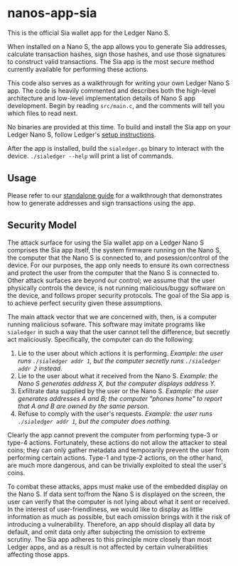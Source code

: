 # nanos-app-sia

This is the official Sia wallet app for the Ledger Nano S.

When installed on a Nano S, the app allows you to generate Sia addresses,
calculate transaction hashes, sign those hashes, and use those signatures to
construct valid transactions. The Sia app is the most secure method currently
available for performing these actions.

This code also serves as a walkthrough for writing your own Ledger Nano S app.
The code is heavily commented and describes both the high-level architecture
and low-level implementation details of Nano S app development. Begin by
reading `src/main.c`, and the comments will tell you which files to read next.

No binaries are provided at this time. To build and install the Sia app on
your Ledger Nano S, follow Ledger's [setup instructions](https://ledger.readthedocs.io/en/latest/userspace/getting_started.html).

After the app is installed, build the `sialedger.go` binary to interact with
the device. `./sialedger --help` will print a list of commands.

## Usage

Please refer to our [standalone guide](https://siatech.helpdocs.io/article/1tteqxvgh0) for a walkthrough that demonstrates how
to generate addresses and sign transactions using the app.

## Security Model

The attack surface for using the Sia wallet app on a Ledger Nano S comprises
the Sia app itself, the system firmware running on the Nano S, the computer
that the Nano S is connected to, and posession/control of the device. For our
purposes, the app only needs to ensure its own correctness and protect the
user from the computer that the Nano S is connected to. Other attack surfaces
are beyond our control; we assume that the user physically controls the
device, is not running malicious/buggy software on the device, and follows
proper security protocols. The goal of the Sia app is to achieve perfect
security given these assumptions.

The main attack vector that we are concerned with, then, is a computer running
malicious sofware. This software may imitate programs like `sialedger` in such
a way that the user cannot tell the difference, but secretly act maliciously.
Specifically, the computer can do the following:

1. Lie to the user about which actions it is performing. *Example: the user
   runs `./sialedger addr 1`, but the computer secretly runs `./sialedger addr 2`
   instead.*
2. Lie to the user about what it received from the Nano S. *Example: the Nano
   S generates address X, but the computer displays address Y.*
3. Exfiltrate data supplied by the user or the Nano S. *Example: the user
   generates addresses A and B; the computer "phones home" to report that A and
   B are owned by the same person.*
4. Refuse to comply with the user's requests. *Example: the user runs
   `./sialedger addr 1`, but the computer does nothing.*

Clearly the app cannot prevent the computer from performing type-3 or type-4
actions. Fortunately, these actions do not allow the attacker to steal coins;
they can only gather metadata and temporarily prevent the user from performing
certain actions. Type-1 and type-2 actions, on the other hand, are much more
dangerous, and can be trivially exploited to steal the user's coins.

To combat these attacks, apps must make use of the embedded display on the
Nano S. If data sent to/from the Nano S is displayed on the screen, the user
can verify that the computer is not lying about what it sent or received. In
the interest of user-friendliness, we would like to display as little
information as much as possible, but each omission brings with it the risk of
introducing a vulnerability. Therefore, an app should display all data by
default, and omit data only after subjecting the omission to extreme scrutiny.
The Sia app adheres to this principle more closely than most Ledger apps, and
as a result is not affected by certain vulnerabilities affecting those apps.
